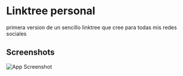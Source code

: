
# Linktree personal

primera version de un sencillo linktree que cree para todas mis redes sociales



## Screenshots

![App Screenshot](https://i.imgur.com/konG6rL.png)

